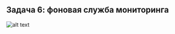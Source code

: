 ## Задача 6: фоновая служба мониторинга

![alt text](https://cs14.pikabu.ru/post_img/2021/12/20/9/1640012616124461541.jpg)



